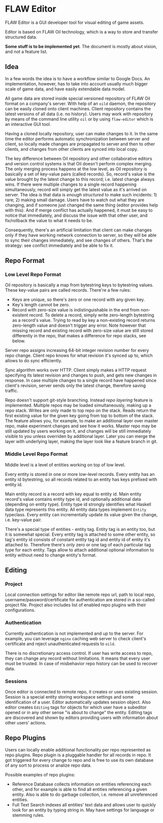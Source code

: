 # FLAW Editor

FLAW Editor is a GUI developer tool for visual editing of game assets.

Editor is based on FLAW Oil technology, which is a way to store and transfer structured data.

**Some stuff is to be implemented yet**. The document is mostly about vision, and not a feature list.

## Idea

In a few words the idea is to have a workflow similar to Google Docs. An implementation, however, has to take into account usually much bigger scale of game data, and have easily extendable data model.

All game data are stored inside special versioned repository of FLAW Oil format on a company's server. With help of an `oild` daemon, the repository can be easily cloned onto client machines. Client repository contains the latest versions of all data (i.e. no history). Users may work with repository by means of the command line utility `oil` or by using `flaw-editor` which is an interactive GUI tool.

Having a cloned locally repository, user can make changes to it. In the same time the editor performs automatic synchronization between server and client, so locally made changes are propagated to server and then to other clients, and changes from other clients are synced into local copy.

The key difference between Oil repository and other collaborative editors and version control systems is that Oil doesn't perform complex merging. The only merging process happens at the low level, as Oil repository is basically a set of key-value pairs (called records). So, record's value is the value brought by the latest change to this record; i.e. latest change always wins. If there were multiple changes to a single record happening simultaneously, record will simply get the latest value as it's arrived on server. The idea is that data is *enough structured* to make such incidents: 1) rare; 2) making small damage. Users have to watch out what they are changing, and if someone just changed the same thing (editor provides help with this). And if merge conflict has actually happened, it must be easy to notice that immediately, and discuss the issue with that other user, and fix/rollback the value to what it needs to be.

Consequently, there's an artificial limitation that client can make changes only if they have working network connection to server, so they will be able to sync their changes immediately, and see changes of others. That's the strategy: see conflict immediately and be able to fix it.

## Repo Format

### Low Level Repo Format

Oil repository is basically a map from bytestring keys to bytestring values. These key-value pairs are called records. There're a few rules:

* Keys are unique, so there's zero or one record with any given key.
* Key's length cannot be zero.
* Record with zero-size value is indistinguishable in the end from non-existent record. To delete a record, simply write zero-length bytestring as a record's value. Trying to read by key a non-existing record returns zero-length value and doesn't trigger any error. Note however that missing record and existing record with zero-size value are still stored differently in the repo, that makes a difference for repo stacks, see below.

Server repo assigns increasing 64-bit integer revision number for every repo change. Client repo knows for what revision it's synced up to, which allows to do sync efficiently.

Sync algorithm works over HTTP. Client simply makes a HTTP request specifying its latest revision and changes to push, and gets new changes in response. In case multiple changes to a single record have happened since client's revision, server sends only the latest change, therefore saving traffic.

Repo doesn't support git-style branching. Instead *repo layering* feature is implemented. Multiple repos may be loaded simultaneously, making up a repo stack. Writes are only made to top repo on the stack. Reads return the first existing value for the given key going from top to bottom of the stack. The feature allows you, for example, to make an additional layer over master repo, make experiment changes and see how it works. Master repo may be still updated by users working on it, and changes will be still immediately visible to you unless overriden by additional layer. Later you can merge the layer with underlying layer, making the layer look like a feature branch in git.

### Middle Level Repo Format

Middle level is a level of entities working on top of low level.

Every entity is stored in one or more low-level records. Every entity has an entity id bytestring, so all records related to an entity has keys prefixed with entity id.

Main entity record is a record with key equal to entity id. Main entity record's value contains entity type id, and optionally additional data (depending on entity type). Entity type id strongly identifies what Haskell data type represents this entity. All entity data types implement `Entity` typeclass. Every entity can incrementally update its value given the change, i.e. key-value pair.

There's a special type of entities - entity tag. Entity tag is an entity too, but it is somewhat special. Every entity tag is attached to some other entity, so tag's entity id consists of constant entity tag id and entity id of entity it's attached to. Therefore there's only zero or one tag of each particular tag type for each entity. Tags allow to attach additional optional information to entity without need to change entity's format.

## Editing

### Project

Local connection settings for editor like remote repo url, path to local repo, username/password/certificate for authentication are stored in a so-called project file. Project also includes list of enabled repo plugins with their configurations.

### Authentication

Currently authentication is not implemented and up to the server. For example, you can leverage `nginx` caching web server to check client's certificate and reject unauthenticated requests to `oild`.

There is no discretionary access control. If user has write access to repo, they can change any record without limitations. It means that every user must be trusted. In case of misbehavior repo history can be used to recover data.

### Sessions

Once editor is connected to remote repo, it creates or uses existing session. Session is a special entity storing workspace settings and some identification of a user. Editor automatically updates session object. Also editor creates `Editing` tags for objects for which user have a subeditor opened or in any other sense "is about to change" the entity. Editing tags are discovered and shown by editors providing users with information about other users' actions.

## Repo Plugins

Users can locally enable additional functionality per repo represented as repo plugins. Repo plugin is a pluggable handler for all records in repo. It got triggered for every change to repo and is free to use its own database of any sort to process or analize repo data.

Possible examples of repo plugins:

* Reference Database collects information on entities referencing each other, and for example is able to find all entities referencing a given entity. Also is able to do garbage collection, i.e. remove all unreferenced entities.
* Full Text Search indexes all entities' text data and allows user to quickly look for an entity by typing string in. May have settings for language or stemming rules.
